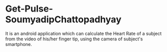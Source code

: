 # Get-Pulse-SoumyadipChattopadhyay
It is an android application which can calculate the Heart Rate of a subject from the video of his/her finger tip, using the camera of subject's smartphone.
